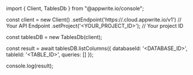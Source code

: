 import { Client, TablesDb } from "@appwrite.io/console";

const client = new Client()
    .setEndpoint('https://<REGION>.cloud.appwrite.io/v1') // Your API Endpoint
    .setProject('<YOUR_PROJECT_ID>'); // Your project ID

const tablesDB = new TablesDb(client);

const result = await tablesDB.listColumns({
    databaseId: '<DATABASE_ID>',
    tableId: '<TABLE_ID>',
    queries: []
});

console.log(result);
